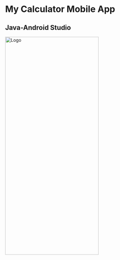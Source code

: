 # My Calculator Mobile App
## Java-Android Studio

<img src="images/ekrangoruntusu2.png" alt="Logo" width="300" height="700">
